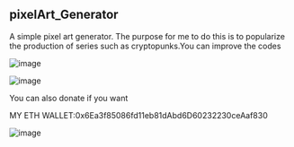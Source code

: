 ## pixelArt_Generator

A simple pixel art generator. The purpose for me to do this is to popularize the production of series such as cryptopunks.You can improve the codes

















![image](https://user-images.githubusercontent.com/80769968/112098077-3be16980-8bb2-11eb-930c-16cf5eb8b2a0.png)







![image](https://user-images.githubusercontent.com/80769968/112098099-47349500-8bb2-11eb-8661-27ddf6bdacbe.png)















You can also donate if you want




MY ETH WALLET:0x6Ea3f85086fd11eb81dAbd6D60232230ceAaf830


![image](https://user-images.githubusercontent.com/80769968/112097825-c5dd0280-8bb1-11eb-9313-ecf66e3fb203.png)
